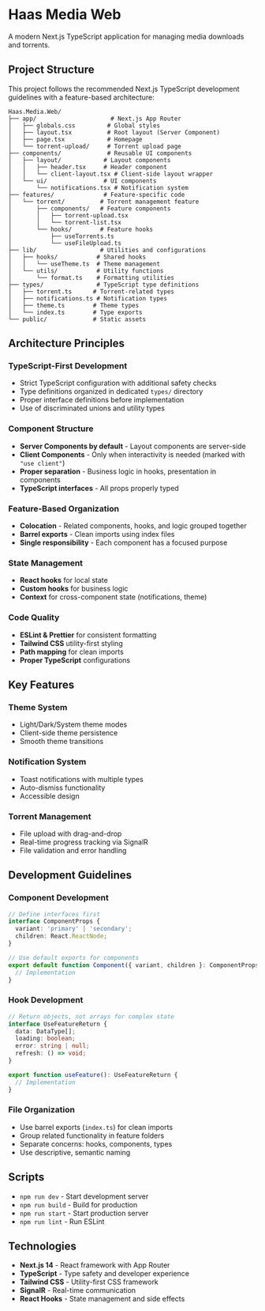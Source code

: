 # Haas Media Web

A modern Next.js TypeScript application for managing media downloads and torrents.

## Project Structure

This project follows the recommended Next.js TypeScript development guidelines with a feature-based architecture:

```
Haas.Media.Web/
├── app/                     # Next.js App Router
│   ├── globals.css         # Global styles
│   ├── layout.tsx          # Root layout (Server Component)
│   ├── page.tsx            # Homepage
│   └── torrent-upload/     # Torrent upload page
├── components/             # Reusable UI components
│   ├── layout/            # Layout components
│   │   ├── header.tsx     # Header component
│   │   └── client-layout.tsx # Client-side layout wrapper
│   └── ui/                # UI components
│       └── notifications.tsx # Notification system
├── features/              # Feature-specific code
│   └── torrent/          # Torrent management feature
│       ├── components/   # Feature components
│       │   ├── torrent-upload.tsx
│       │   └── torrent-list.tsx
│       └── hooks/        # Feature hooks
│           ├── useTorrents.ts
│           └── useFileUpload.ts
├── lib/                  # Utilities and configurations
│   ├── hooks/           # Shared hooks
│   │   └── useTheme.ts  # Theme management
│   └── utils/           # Utility functions
│       └── format.ts    # Formatting utilities
├── types/               # TypeScript type definitions
│   ├── torrent.ts      # Torrent-related types
│   ├── notifications.ts # Notification types
│   ├── theme.ts        # Theme types
│   └── index.ts        # Type exports
└── public/             # Static assets
```

## Architecture Principles

### TypeScript-First Development
- Strict TypeScript configuration with additional safety checks
- Type definitions organized in dedicated `types/` directory
- Proper interface definitions before implementation
- Use of discriminated unions and utility types

### Component Structure
- **Server Components by default** - Layout components are server-side
- **Client Components** - Only when interactivity is needed (marked with `"use client"`)
- **Proper separation** - Business logic in hooks, presentation in components
- **TypeScript interfaces** - All props properly typed

### Feature-Based Organization
- **Colocation** - Related components, hooks, and logic grouped together
- **Barrel exports** - Clean imports using index files
- **Single responsibility** - Each component has a focused purpose

### State Management
- **React hooks** for local state
- **Custom hooks** for business logic
- **Context** for cross-component state (notifications, theme)

### Code Quality
- **ESLint & Prettier** for consistent formatting
- **Tailwind CSS** utility-first styling
- **Path mapping** for clean imports
- **Proper TypeScript** configurations

## Key Features

### Theme System
- Light/Dark/System theme modes
- Client-side theme persistence
- Smooth theme transitions

### Notification System
- Toast notifications with multiple types
- Auto-dismiss functionality
- Accessible design

### Torrent Management
- File upload with drag-and-drop
- Real-time progress tracking via SignalR
- File validation and error handling

## Development Guidelines

### Component Development
```typescript
// Define interfaces first
interface ComponentProps {
  variant: 'primary' | 'secondary';
  children: React.ReactNode;
}

// Use default exports for components
export default function Component({ variant, children }: ComponentProps) {
  // Implementation
}
```

### Hook Development
```typescript
// Return objects, not arrays for complex state
interface UseFeatureReturn {
  data: DataType[];
  loading: boolean;
  error: string | null;
  refresh: () => void;
}

export function useFeature(): UseFeatureReturn {
  // Implementation
}
```

### File Organization
- Use barrel exports (`index.ts`) for clean imports
- Group related functionality in feature folders
- Separate concerns: hooks, components, types
- Use descriptive, semantic naming

## Scripts

- `npm run dev` - Start development server
- `npm run build` - Build for production
- `npm run start` - Start production server
- `npm run lint` - Run ESLint

## Technologies

- **Next.js 14** - React framework with App Router
- **TypeScript** - Type safety and developer experience
- **Tailwind CSS** - Utility-first CSS framework
- **SignalR** - Real-time communication
- **React Hooks** - State management and side effects
